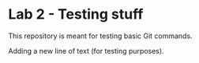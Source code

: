 # Lab 2 - Testing stuff

This repository is meant for testing basic Git commands.

Adding a new line of text (for testing purposes).